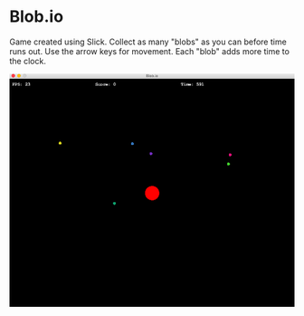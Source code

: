 # Blob.io
Game created using Slick. Collect as many "blobs" as you can before time runs out.
Use the arrow keys for movement. Each "blob" adds more time to the clock.

![gameimg](https://github.com/chiatt97/Blob.io/blob/master/Screen%20Shot%202019-08-12%20at%204.20.52%20PM.png)
